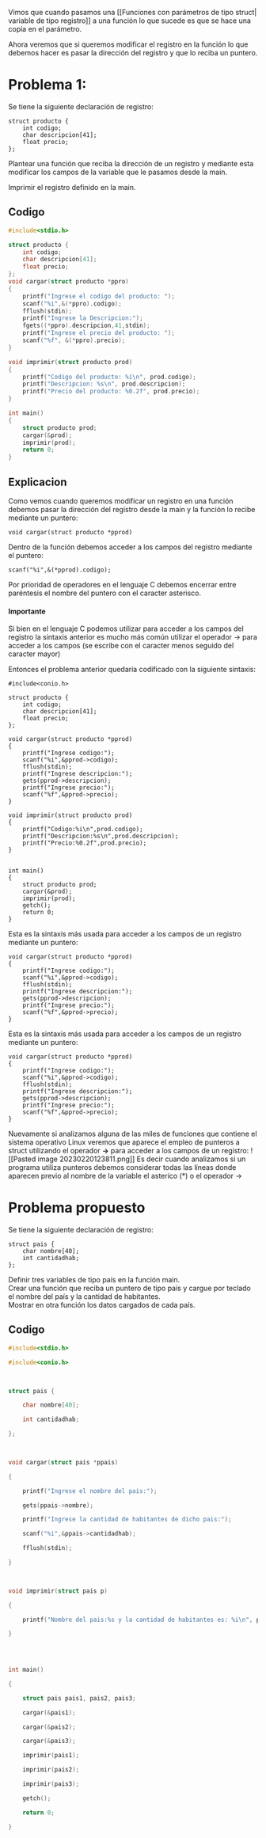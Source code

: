 Vimos que cuando pasamos una [[Funciones con parámetros de tipo struct| variable de tipo registro]] a una función lo que sucede es que se hace una copia en el parámetro.

Ahora veremos que si queremos modificar el registro en la función lo que debemos hacer es pasar la dirección del registro y que lo reciba un puntero.
# Problema 1:
Se tiene la siguiente declaración de registro:

```
struct producto {
    int codigo;
    char descripcion[41];
    float precio;
}; 
```

Plantear una función que reciba la dirección de un registro y mediante esta modificar los campos de la variable que le pasamos desde la main.

Imprimir el registro definido en la main.
## Codigo
```ejercicio150.c
#include<stdio.h>

struct producto {
    int codigo;
    char descripcion[41];
    float precio;
};
void cargar(struct producto *ppro)
{
    printf("Ingrese el codigo del producto: ");
    scanf("%i",&(*ppro).codigo);
    fflush(stdin);
    printf("Ingrese la Descripcion:");
    fgets((*ppro).descripcion,41,stdin);
    printf("Ingrese el precio del producto: ");
    scanf("%f", &(*ppro).precio);
}

void imprimir(struct producto prod)
{
    printf("Codigo del producto: %i\n", prod.codigo);
    printf("Descripcion: %s\n", prod.descripcion);
    printf("Precio del producto: %0.2f", prod.precio);
}

int main()
{
    struct producto prod;
    cargar(&prod);
    imprimir(prod);
    return 0;
}
```
## Explicacion
Como vemos cuando queremos modificar un registro en una función debemos pasar la dirección del registro desde la main y la función lo recibe mediante un puntero:

```
void cargar(struct producto *pprod)
```

Dentro de la función debemos acceder a los campos del registro mediante el puntero:

    scanf("%i",&(*pprod).codigo);

Por prioridad de operadores en el lenguaje C debemos encerrar entre paréntesis el nombre del puntero con el caracter asterisco.

#### Importante

Si bien en el lenguaje C podemos utilizar para acceder a los campos del registro la sintaxis anterior es mucho más común utilizar el operador -> para acceder a los campos (se escribe con el caracter menos seguido del caracter mayor)

Entonces el problema anterior quedaría codificado con la siguiente sintaxis:
```#include<stdio.h>
#include<conio.h>

struct producto {
    int codigo;
    char descripcion[41];
    float precio;
};

void cargar(struct producto *pprod)
{
    printf("Ingrese codigo:");
    scanf("%i",&pprod->codigo);
    fflush(stdin);
    printf("Ingrese descripcion:");
    gets(pprod->descripcion);
    printf("Ingrese precio:");
    scanf("%f",&pprod->precio);
}

void imprimir(struct producto prod)
{
    printf("Codigo:%i\n",prod.codigo);
    printf("Descripcion:%s\n",prod.descripcion);
    printf("Precio:%0.2f",prod.precio);
}


int main()
{
    struct producto prod;
    cargar(&prod);
    imprimir(prod);
    getch();
    return 0;
}
```
Esta es la sintaxis más usada para acceder a los campos de un registro mediante un puntero:

```
void cargar(struct producto *pprod)
{
    printf("Ingrese codigo:");
    scanf("%i",&pprod->codigo);
    fflush(stdin);
    printf("Ingrese descripcion:");
    gets(pprod->descripcion);
    printf("Ingrese precio:");
    scanf("%f",&pprod->precio);
}
```

Esta es la sintaxis más usada para acceder a los campos de un registro mediante un puntero:

```
void cargar(struct producto *pprod)
{
    printf("Ingrese codigo:");
    scanf("%i",&pprod->codigo);
    fflush(stdin);
    printf("Ingrese descripcion:");
    gets(pprod->descripcion);
    printf("Ingrese precio:");
    scanf("%f",&pprod->precio);
}
```

Nuevamente si analizamos alguna de las miles de funciones que contiene el sistema operativo Linux veremos que aparece el empleo de punteros a struct utilizando el operador **->** para acceder a los campos de un registro:
![[Pasted image 20230220123811.png]]
Es decir cuando analizamos si un programa utiliza punteros debemos considerar todas las líneas donde aparecen previo al nombre de la variable el asterico (*) o el operador ->

# Problema propuesto
Se tiene la siguiente declaración de registro:

```
struct pais {
    char nombre[40];
    int cantidadhab;
};
```

Definir tres variables de tipo país en la función main.  
Crear una función que reciba un puntero de tipo pais y cargue por teclado el nombre del país y la cantidad de habitantes.  
Mostrar en otra función los datos cargados de cada país.

## Codigo
```Ejercicio151.c
#include<stdio.h>

#include<conio.h>

  

struct pais {

    char nombre[40];

    int cantidadhab;

};

  

void cargar(struct pais *ppais)

{

    printf("Ingrese el nombre del pais:");

    gets(ppais->nombre);

    printf("Ingrese la cantidad de habitantes de dicho pais:");

    scanf("%i",&ppais->cantidadhab);

    fflush(stdin);

}

  

void imprimir(struct pais p)

{

    printf("Nombre del pais:%s y la cantidad de habitantes es: %i\n", p.nombre,p.cantidadhab);

}

  
  

int main()

{

    struct pais pais1, pais2, pais3;

    cargar(&pais1);

    cargar(&pais2);

    cargar(&pais3);

    imprimir(pais1);

    imprimir(pais2);

    imprimir(pais3);

    getch();

    return 0;

}
```